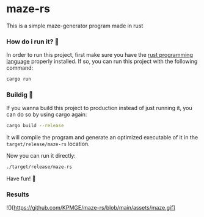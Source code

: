 # maze-rs

This is a simple maze-generator program made in rust

### How do i run it? :running:
In order to run this project, first make sure you have the [rust programming language](https://www.rust-lang.org/)
properly installed. If so, you can run this project with the following command: 

```bash
cargo run
```

### Buildig :hammer:
If you wanna build this project to production instead of just running it, you
can do so by using cargo again: 

```bash
cargo build --release
```
It will compile the program and generate an optimized executable of it in the
`target/release/maze-rs` location.

Now you can run it directly: 

```bash
./target/release/maze-rs
```

Have fun! :tada:


### Results
!()[https://github.com/KPMGE/maze-rs/blob/main/assets/maze.gif]
